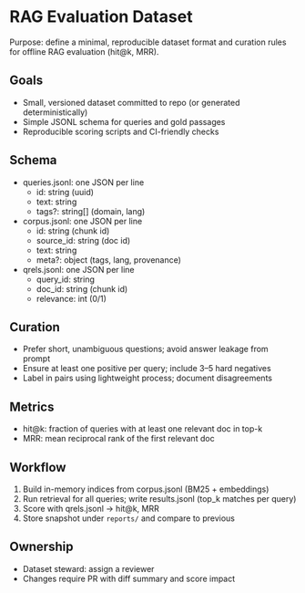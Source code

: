 # RAG Evaluation Dataset

Purpose: define a minimal, reproducible dataset format and curation rules for offline RAG evaluation (hit@k, MRR).

## Goals

- Small, versioned dataset committed to repo (or generated deterministically)
- Simple JSONL schema for queries and gold passages
- Reproducible scoring scripts and CI-friendly checks

## Schema

- queries.jsonl: one JSON per line
  - id: string (uuid)
  - text: string
  - tags?: string[] (domain, lang)
- corpus.jsonl: one JSON per line
  - id: string (chunk id)
  - source_id: string (doc id)
  - text: string
  - meta?: object (tags, lang, provenance)
- qrels.jsonl: one JSON per line
  - query_id: string
  - doc_id: string (chunk id)
  - relevance: int (0/1)

## Curation

- Prefer short, unambiguous questions; avoid answer leakage from prompt
- Ensure at least one positive per query; include 3–5 hard negatives
- Label in pairs using lightweight process; document disagreements

## Metrics

- hit@k: fraction of queries with at least one relevant doc in top-k
- MRR: mean reciprocal rank of the first relevant doc

## Workflow

1) Build in-memory indices from corpus.jsonl (BM25 + embeddings)
2) Run retrieval for all queries; write results.jsonl (top_k matches per query)
3) Score with qrels.jsonl → hit@k, MRR
4) Store snapshot under `reports/` and compare to previous

## Ownership

- Dataset steward: assign a reviewer
- Changes require PR with diff summary and score impact
